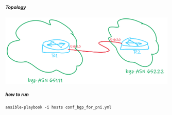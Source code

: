 
##### Topology
![topology](bgp_topology.png)

##### how to run

```
ansible-playbook -i hosts conf_bgp_for_pni.yml
```
